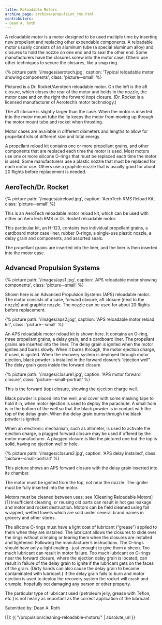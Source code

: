 ```yaml
---
title: Reloadable Motors
archive_page: archive/propulsion_rms.html
contributors:
- Dean A. Roth
---
```

A reloadable motor is a motor designed to be used multiple time by inserting new propellant and replacing other expendable components.
A reloadable motor usually consists of an aluminum tube (a special aluminum alloy) and closures to hold the nozzle on one end and to seal the other end.
Some manufacturers have the closures screw into the motor case.
Others use other techniques to secure the closures, like a snap ring.

{% picture path: '/images/aerotech.jpg', caption: 'Typical reloadable motor showing components', class: 'picture--small' %}

Pictured is a Dr. Rocket/Aerotech reloadable motor.
On the left is the aft closure, which closes the rear of the motor and holds in the nozzle, the motor case and on the right the forward (top) closure.
(Dr. Rocket is a licensed manufacturer of Aerotech’s motor technology.)

The aft closure is slightly larger than the case.
When the motor is inserted into the motor mount tube the lip keeps the motor from moving up through the motor mount tube and rocket when thrusting.

Motor cases are available in different diameters and lengths to allow for propellant kits of different size and total energy.

A propellant reload kit contains one or more propellant grains, and other components that are replaced each time the motor is used.
Most motors use one or more silicone O-rings that must be replaced each time the motor is used.
Some manufacturers use a plastic nozzle that must be replaced for each motor use.
Others use a graphite nozzle that is usually good for about 20 flights before replacement is needed.

## AeroTech/Dr. Rocket
{% picture path: '/images/atreload.jpg', caption: 'AeroTech RMS Reload Kit', class: 'picture--small' %}

This is an AeroTech reloadable motor reload kit, which can be used with either an AeroTech RMS or Dr. Rocket reloadable motor.

This particular kit, an H-123, contains two individual propellant grains, a cardboard motor case liner, rubber O-rings, a single-use plastic nozzle, a delay grain and components, and assorted seals.

The propellant grains are inserted into the liner, and the liner is then inserted into the motor case.

## Advanced Propulsion Systems

{% picture path: '/images/aps1.jpg', caption: 'APS reloadable motor showing components', class: 'picture--small' %}

Shown here is an Advanced Propulsion Systems (APS) reloadable motor.
The motor consists of a case, forward closure, aft closure (next to the nozzle) and graphite nozzle.
The nozzle can be used for about 20 flights before replacement.

{% picture path: '/images/aps2.jpg', captiion: 'APS reloadable motor reload kit', class: 'picture--small' %}

An APS reloadable motor reload kit is shown here.
It contains an O-ring, three propellant grains, a delay grain, and a cardboard liner.
The propellant grains are inserted into the liner.
The delay grain is ignited when the motor ignites and burns slowly.
When it burns through, the motor ejection charge, if used, is ignited.
When the recovery system is deployed through motor ejection, black powder is installed in the forward closure’s “ejection well”.
The delay grain goes inside the forward closure.

{% picture path: '/images/closure1.jpg', caption: 'APS motor forward closure', class: 'picture--small-portrait' %}

This is the forward (top) closure, showing the ejection charge well.

Black powder is placed into the well, and cover with some masking tape to hold it in, when motor ejection is used to deploy the parachute.
A small hole is in the bottom of the well so that the black powder is in contact with the top of the delay grain.
When the delay grain burns through the black powder is ignited.

When an electronic mechanism, such as altimeter, is used to activate the ejection charge, a plugged forward closure may be used if offered by the motor manufacturer.
A plugged closure is like the pictured one but the top is solid, having no ejection well or hole.

{% picture path: '/images/closure2.jpg', caption: 'APS delay installed', class: 'picture--small-portrait' %}

This picture shows an APS forward closure with the delay grain inserted into its chamber.

The motor must be ignited from the top, not near the nozzle.
The igniter must be fully inserted into the motor.

Motors must be cleaned between uses; see [Cleaning Reloadable Motors][1]
Insufficient cleaning, or reusing old parts can result in hot gas leakage and motor and rocket destruction.
Motors can be field cleaned using foil wrapped, wetted towels which are sold under several brand names in grocery and other stores.

The silicone O-rings must have a light coat of lubricant (“grease”) applied to them when they are installed.
The lubricant allows the closures to slide over the rings without crimping or tearing them when the closures are installed and tightened.
Following the manufacturer’s instructions.
The O-rings should have only a light coating--just enought to give them a sheen.
Too much lubricant can result in motor failure.
Too much lubricant on O-rings near the forward closure, where the ejection delay grain is located, can result in failure of the delay grain to ignite if the lubricant gets on the faces of the grain.
(Dirty hands can also cause the delay grain to become contaminated with lubricant.)
If the delay grain fails to burn and motor ejection is used to deploy the recovery system the rocket will crash and crumple, hopefully not damaging any person or other property.

The particular type of lubricant used (petroleum jelly, grease with Teflon, etc.) is not nearly as important as the correct application of the lubricant.

Submitted by: Dean A. Roth

[1]: {{ "/propulsion/cleaning-reloadable-motors/" | absolute_url }}

